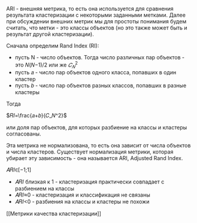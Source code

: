 
ARI - внешняя метрика, то есть она используется для сравнения результата кластеризации с некоторыми заданными метками. Далее при обсуждении внешних метрик мы для простоты понимания будем считать, что метки - это классы объектов (но это также может быть и результат другой кластеризации).

Сначала определим Rand Index (RI):

- пусть N - число объектов. Тогда число различных пар объектов - это 𝑁(𝑁−1)/2 или же $𝐶_𝑁^2$​
- пусть 𝑎 - число пар объектов одного класса, попавших в один кластер
- пусть 𝑏 - число пар объектов разных классов, попавших в разные кластеры

Тогда

$𝑅𝐼=\frac{𝑎+𝑏}{𝐶_𝑁^2}$​

или доля пар объектов, для которых разбиение на классы и кластеры согласованы.

Эта метрика не нормализована, то есть она зависит от числа объектов и числа кластеров. Существует нормализация метрики, которая убирает эту зависимость - она называется ARI, Adjusted Rand Index.

𝐴𝑅𝐼∈[−1;1]

- 𝐴𝑅𝐼 близкая к 1 - кластеризация практически совпадает с разбиением на классы
- 𝐴𝑅𝐼≈0 - кластеризация и классификация не связаны
- 𝐴𝑅𝐼<0 - разбиения на классы и кластеры не похожи

[[Метрики качества кластеризации]] 